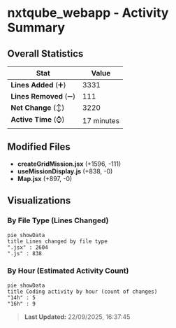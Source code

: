 # nxtqube_webapp - Activity Summary 

## Overall Statistics

| Stat                   | Value                                                             |
| ---------------------- | ----------------------------------------------------------------- |
| **Lines Added** (➕)   | 3331                                          |
| **Lines Removed** (➖) | 111                                        |
| **Net Change** (↕)    | 3220                |
| **Active Time** (⌚)   | 17 minutes |


## Modified Files
- **createGridMission.jsx** (+1596, -111)
- **useMissionDisplay.js** (+838, -0)
- **Map.jsx** (+897, -0)

## Visualizations

### By File Type (Lines Changed)

```mermaid
pie showData
title Lines changed by file type
".jsx" : 2604
".js" : 838
```

### By Hour (Estimated Activity Count)

```mermaid
pie showData
title Coding activity by hour (count of changes)
"14h" : 5
"16h" : 9
```


> **Last Updated:** 22/09/2025, 16:37:45